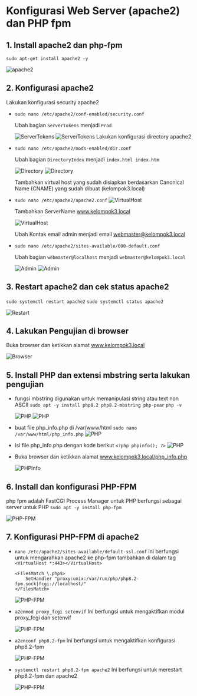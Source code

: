 # Konfigurasi Web Server (apache2) dan PHP fpm

## 1. Install apache2 dan php-fpm
```sudo apt-get install apache2 -y```

![apache2](./img/1.jpg)

## 2. Konfigurasi apache2
Lakukan konfigurasi security apache2
- ```sudo nano /etc/apache2/conf-enabled/security.conf```
  
   Ubah bagian ```ServerTokens``` menjadi ```Prod```

    ![ServerTokens](./img/2.jpg)
    ![ServerTokens](./img/3.jpg)
Lakukan konfigurasi directory apache2 
- ```sudo nano /etc/apache2/mods-enabled/dir.conf```
  
    Ubah bagian ```DirectoryIndex``` menjadi ```index.html index.htm```

  ![Directory](./img/4.jpg)
  ![Directory](./img/5.jpg)

  Tambahkan virtual host yang sudah disiapkan berdasarkan Canonical Name (CNAME) yang sudah dibuat (kelompok3.local)

- ```sudo nano /etc/apache2/apache2.conf```
  ![VirtualHost](./img/6.jpg)

  Tambahkan ServerName www.kelompok3.local

  ![VirtualHost](./img/7.jpg)

  Ubah Kontak email admin menjadi email webmaster@kelompok3.local
- ```sudo nano /etc/apache2/sites-available/000-default.conf```
  
  Ubah bagian ```webmaster@localhost``` menjadi ```webmaster@kelompok3.local```

  ![Admin](./img/8.jpg)
  ![Admin](./img/9.jpg)


## 3. Restart apache2 dan cek status apache2
```sudo systemctl restart apache2```
```sudo systemctl status apache2```

![Restart](./img/10.jpg)


## 4. Lakukan Pengujian di browser
Buka browser dan ketikkan alamat www.kelompok3.local

![Browser](./img/11.jpg)

## 5. Install PHP dan extensi mbstring serta lakukan pengujian
- fungsi mbstring digunakan untuk memanipulasi string atau text non  ASCII
```sudo apt -y install php8.2 php8.2-mbstring php-pear```
```php -v```

  ![PHP](./img/12.jpg)
  ![PHP](./img/13.jpg)

- buat file php_info.php di /var/www/html
```sudo nano /var/www/html/php_info.php```
  ![PHP](./img/14.1.jpg)

- isi file php_info.php dengan kode berikut
```<?php phpinfo(); ?>```
  ![PHP](./img/14.2.jpg)

- Buka browser dan ketikkan alamat www.kelompok3.local/php_info.php

  ![PHPInfo](./img/15.jpg)

## 6. Install dan konfigurasi PHP-FPM
php fpm adalah FastCGI Process Manager untuk PHP berfungsi sebagai server untuk PHP
```sudo apt -y install php-fpm```

![PHP-FPM](./img/16.jpg)

## 7. Konfigurasi PHP-FPM di apache2
- ```nano /etc/apache2/sites-available/default-ssl.conf```
    ini berfungsi untuk mengarahkan apache2 ke php-fpm
    tambahkan di dalam tag ```<VirtualHost *:443></VirtualHost>```
    
    ```
    <FilesMatch \.php$>
        SetHandler "proxy:unix:/var/run/php/php8.2-fpm.sock|fcgi://localhost/"
    </FilesMatch>
    ```
    ![PHP-FPM](./img/17.jpg)

- ```a2enmod proxy_fcgi setenvif```
  Ini berfungsi untuk mengaktifkan modul proxy_fcgi dan setenvif

  ![PHP-FPM](./img/18.jpg)

- ```a2enconf php8.2-fpm```
  Ini berfungsi untuk mengaktifkan konfigurasi php8.2-fpm

  ![PHP-FPM](./img/19.jpg)

- ```systemctl restart php8.2-fpm apache2```
  Ini berfungsi untuk merestart php8.2-fpm dan apache2

  ![PHP-FPM](./img/20.jpg)







